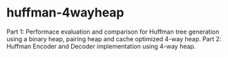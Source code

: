 # huffman-4wayheap
Part 1: Performace evaluation and comparison for Huffman tree generation using a binary heap, pairing heap and cache optimized 4-way heap.
Part 2: Huffman Encoder and Decoder implementation using 4-way heap.
